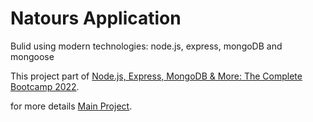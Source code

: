 # Natours Application

Bulid using modern technologies: node.js, express, mongoDB and mongoose

This project part of [Node.js, Express, MongoDB & More: The Complete Bootcamp 2022](https://www.udemy.com/course/nodejs-express-mongodb-bootcamp/).

for more details [Main Project](https://github.com/jonasschmedtmann/complete-node-bootcamp).

